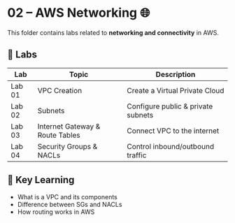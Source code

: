 # 02 – AWS Networking 🌐

This folder contains labs related to **networking and connectivity** in AWS.

## 📘 Labs
| Lab | Topic | Description |
|------|--------|-------------|
| Lab 01 | VPC Creation | Create a Virtual Private Cloud |
| Lab 02 | Subnets | Configure public & private subnets |
| Lab 03 | Internet Gateway & Route Tables | Connect VPC to the internet |
| Lab 04 | Security Groups & NACLs | Control inbound/outbound traffic |


## 🧠 Key Learning
- What is a VPC and its components  
- Difference between SGs and NACLs  
- How routing works in AWS
